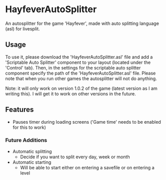 # HayfeverAutoSplitter
An autosplitter for the game 'Hayfever', made with auto splitting language (asl) for livesplit.

## Usage
To use it, please download the 'HayfeverAutoSplitter.asl' file and add a 'Scriptable Auto Splitter' component to your layout (located under the 'Control' tab). Then, in the settings for the scriptable auto splitter component specify the path of the 'HayfeverAutoSplitter.asl' file. Please note that when you run other games the autosplitter will not do anything.

Note: it will only work on version 1.0.2 of the game (latest version as I am writing this). I will get it to work on other versions in the future.

## Features
+ Pauses timer during loading screens ('Game time' needs to be enabled for this to work)

### Future Additions
+ Automatic splitting
    + Decide if you want to split every day, week or month
+ Automatic starting
    + Will be able to start either on entering a savefile or on entering a level
